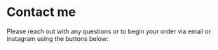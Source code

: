 # Contact me

Please reach out with any questions or to begin your order via email or instagram using the buttons below:
